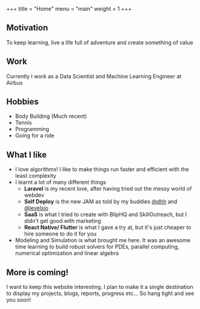 +++
title = "Home"
menu = "main"
weight = 1
+++


## Motivation

To keep learning, live a life full of adventure and create something of value

## Work

Currently I work as a Data Scientist and Machine Learning Engineer at Airbus

## Hobbies

- Body Building (Much recent)
- Tennis
- Programming
- Going for a ride

## What I like

- I love algorithms! I like to make things run faster and efficient with the least complexity
- I learnt a lot of many different things
    - **Laravel** is my recent love, after having tried out the messy world of webdev
    - **Self Deploy** is the new JAM as told by my buddies [@dhh](https://x.com/dhh) and [@levelsio](https://x.com/levelsio)
    - **SaaS** is what I tried to create with BlipHQ and SkillOutreach, but I didn't get good with marketing
    - **React Native/ Flutter** is what I gave a try at, but it's just cheaper to hire someone to do it for you
- Modeling and Simulation is what brought me here. It was an awesome time learning to build robust solvers for PDEs, parallel computing, numerical optimization and linear algebra

## More is coming!

I want to keep this website interesting. I plan to make it a single destination to display my projects, blogs, reports, progress etc... So hang tight and see you soon!